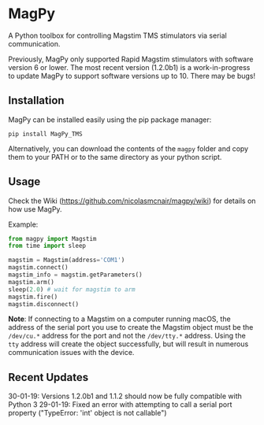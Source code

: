 # MagPy

A Python toolbox for controlling Magstim TMS stimulators via serial communication.

Previously, MagPy only supported Rapid Magstim stimulators with software version 6 or lower. The most recent version (1.2.0b1) is a work-in-progress to update MagPy to support software versions up to 10. There may be bugs!

## Installation

MagPy can be installed easily using the pip package manager:

```
pip install MagPy_TMS
```

Alternatively, you can download the contents of the `magpy` folder and copy them to your PATH or to the same directory as your python script.

## Usage

Check the Wiki (https://github.com/nicolasmcnair/magpy/wiki) for details on how use MagPy.

Example:

```python
from magpy import Magstim
from time import sleep

magstim = Magstim(address='COM1')
magstim.connect()
magstim_info = magstim.getParameters()
magstim.arm()
sleep(2.0) # wait for magstim to arm
magstim.fire()
magstim.disconnect()
```

**Note**: If connecting to a Magstim on a computer running macOS, the address of the serial port you use to create the Magstim object must be the `/dev/cu.*` address for the port and not the `/dev/tty.*` address. Using the `tty` address will create the object successfully, but will result in numerous communication issues with the device.

## Recent Updates
30-01-19: Versions 1.2.0b1 and 1.1.2 should now be fully compatible with Python 3
29-01-19: Fixed an error with attempting to call a serial port property ("TypeError: 'int' object is not callable")
